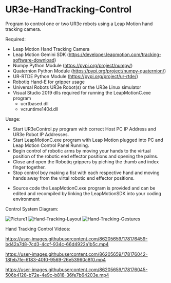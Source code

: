 # UR3e-HandTracking-Control
Program to control one or two UR3e robots using a Leap Motion hand tracking camera.

Required:
- Leap Motion Hand Tracking Camera
- Leap Motion Gemini SDK (https://developer.leapmotion.com/tracking-software-download)
- Numpy Python Module (https://pypi.org/project/numpy/)
- Quaternion Python Module (https://pypi.org/project/numpy-quaternion/)
- UR-RTDE Python Module (https://pypi.org/project/ur-rtde/)
- Robotiq Hand-E for gripper usage
- Universal Robots UR3e Robot(s) or the UR3e Linux simulator
- Visual Studio 2019 dlls required for running the LeapMotionC.exe program
  - ucrtbased.dll
  - vcruntime140d.dll 

Usage:
- Start UR3eControl.py program with correct Host PC IP Address and UR3e Robot IP Addresses.
- Start LeapMotionC.exe program with Leap Motion plugged into PC and Leap Motion Control Panel Running.
- Begin control of robotic arms by moving your hands to the virtual position of the robotic end effector positions and opening the palms.
- Close and open the Robotiq grippers by piching the thumb and index finger together.
- Stop control boy making a fist with each respective hand and moving hands away from the virtal robotic end effector positions.

* Source code the LeapMotionC.exe program is provided and can be edited and recompiled by linking the LeapMotionSDK into your coding environment

Control System Diagram:

![Picture1](https://user-images.githubusercontent.com/86205659/178172862-f0dedfad-577e-4dbe-865a-4c49118a7408.png)
![Hand-Tracking-Layout](https://user-images.githubusercontent.com/86205659/178177196-c4f625a5-b8a3-4b78-a220-e01895038b16.PNG)
![Hand-Tracking-Gestures](https://user-images.githubusercontent.com/86205659/178177017-4134fdf8-2806-4964-8a4a-a6c762687cdf.PNG)

Hand Tracking Control Videos:

https://user-images.githubusercontent.com/86205659/178176459-bd42a7d8-7cd3-4ccf-934c-66d4922a1b5c.mp4

https://user-images.githubusercontent.com/86205659/178176042-18feb7fe-6183-40f0-9569-26e53960c8f0.mp4

https://user-images.githubusercontent.com/86205659/178176045-506b4128-b72e-4e9c-b818-36fe7b64203e.mp4

